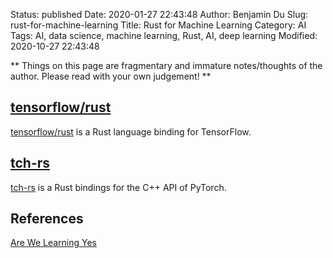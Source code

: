 Status: published
Date: 2020-01-27 22:43:48
Author: Benjamin Du
Slug: rust-for-machine-learning
Title: Rust for Machine Learning
Category: AI
Tags: AI, data science, machine learning, Rust, AI, deep learning
Modified: 2020-10-27 22:43:48

**
Things on this page are fragmentary and immature notes/thoughts of the author.
Please read with your own judgement!
**

## [tensorflow/rust](https://github.com/tensorflow/rust)
[tensorflow/rust](https://github.com/tensorflow/rust)
is a Rust language binding for TensorFlow.

## [tch-rs](https://github.com/LaurentMazare/tch-rs)
[tch-rs](https://github.com/LaurentMazare/tch-rs)
is a Rust bindings for the C++ API of PyTorch.

## References

[Are We Learning Yes](http://www.arewelearningyet.com/)


